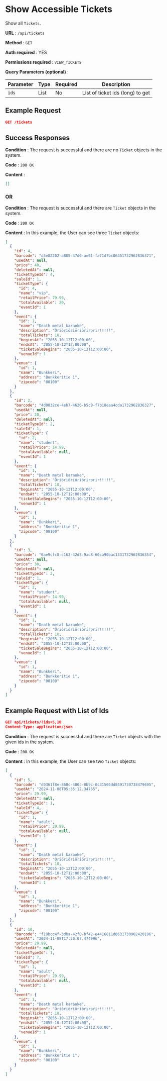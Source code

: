 # Show Accessible Tickets

Show all `Tickets`.

**URL** : `/api/tickets`

**Method** : `GET`

**Auth required** : YES

**Permissions required** : `VIEW_TICKETS`

**Query Parameters (optional)** :

| Parameter | Type | Required | Description                      |
| --------- | ---- | -------- | -------------------------------- |
| `ids`     | List | No       | List of ticket ids (long) to get |

## Example Request

```json
GET /tickets
```

## Success Responses

**Condition** : The request is successful and there are no `Ticket` objects in the system.

**Code** : `200 OK`

**Content** :

```json
[]
```

### OR

**Condition** : The request is successful and there are `Ticket` objects in the system.

**Code** : `200 OK`

**Content** : In this example, the User can see three `Ticket` objects:

```json
[
  {
    "id": 4,
    "barcode": "d3e82202-a885-47d0-ae61-fa71d7bc06451732962836371",
    "usedAt": null,
    "price": 40,
    "deletedAt": null,
    "ticketTypeId": 4,
    "saleId": 1,
    "ticketType": {
      "id": 4,
      "name": "vip",
      "retailPrice": 79.99,
      "totalAvailable": 20,
      "eventId": 1
    },
    "event": {
      "id": 1,
      "name": "Death metal karaoke",
      "description": "Öriöriöriöriörirprir!!!!!",
      "totalTickets": 10,
      "beginsAt": "2055-10-12T12:00:00",
      "endsAt": "2055-10-12T12:00:00",
      "ticketSaleBegins": "2055-10-12T12:00:00",
      "venueId": 1
    },
    "venue": {
      "id": 1,
      "name": "Bunkkeri",
      "address": "Bunkkeritie 1",
      "zipcode": "00100"
    }
  },
  {
    "id": 2,
    "barcode": "4d0032ce-4eb7-4626-b5c9-f7b18eaa4cda1732962836327",
    "usedAt": null,
    "price": 20,
    "deletedAt": null,
    "ticketTypeId": 2,
    "saleId": 1,
    "ticketType": {
      "id": 2,
      "name": "student",
      "retailPrice": 14.99,
      "totalAvailable": null,
      "eventId": 1
    },
    "event": {
      "id": 1,
      "name": "Death metal karaoke",
      "description": "Öriöriöriöriörirprir!!!!!",
      "totalTickets": 10,
      "beginsAt": "2055-10-12T12:00:00",
      "endsAt": "2055-10-12T12:00:00",
      "ticketSaleBegins": "2055-10-12T12:00:00",
      "venueId": 1
    },
    "venue": {
      "id": 1,
      "name": "Bunkkeri",
      "address": "Bunkkeritie 1",
      "zipcode": "00100"
    }
  },
  {
    "id": 3,
    "barcode": "0ae9cfc8-c163-42d3-9ad8-60ca90bac1331732962836354",
    "usedAt": null,
    "price": 30,
    "deletedAt": null,
    "ticketTypeId": 2,
    "saleId": 1,
    "ticketType": {
      "id": 2,
      "name": "student",
      "retailPrice": 14.99,
      "totalAvailable": null,
      "eventId": 1
    },
    "event": {
      "id": 1,
      "name": "Death metal karaoke",
      "description": "Öriöriöriöriörirprir!!!!!",
      "totalTickets": 10,
      "beginsAt": "2055-10-12T12:00:00",
      "endsAt": "2055-10-12T12:00:00",
      "ticketSaleBegins": "2055-10-12T12:00:00",
      "venueId": 1
    },
    "venue": {
      "id": 1,
      "name": "Bunkkeri",
      "address": "Bunkkeritie 1",
      "zipcode": "00100"
    }
  }
]
```

## Example Request with List of Ids

```json
GET api/tickets/?ids=5,10
Content-Type: application/json
```

**Condition** : The request is successful and there are `Ticket` objects with the given ids in the system.

**Code** : `200 OK`

**Content** : In this example, the User can see two `Ticket` objects:

```json
[
  {
    "id": 5,
    "barcode": "d0361f8e-868c-480c-8b9c-0c31566dd8491730738479695",
    "usedAt": "2024-11-08T05:35:12.34765",
    "price": 29.99,
    "deletedAt": null,
    "ticketTypeId": 1,
    "saleId": 4,
    "ticketType": {
      "id": 1,
      "name": "adult",
      "retailPrice": 29.99,
      "totalAvailable": null,
      "eventId": 1
    },
    "event": {
      "id": 1,
      "name": "Death metal karaoke",
      "description": "Öriöriöriöriörirprir!!!!!",
      "totalTickets": 10,
      "beginsAt": "2055-10-12T12:00:00",
      "endsAt": "2055-10-12T12:00:00",
      "ticketSaleBegins": "2055-10-12T12:00:00",
      "venueId": 1
    },
    "venue": {
      "id": 1,
      "name": "Bunkkeri",
      "address": "Bunkkeritie 1",
      "zipcode": "00100"
    }
  },
  {
    "id": 10,
    "barcode": "f19bcc4f-3dba-42f0-bf42-e4416811d0631730902420196",
    "usedAt": "2024-11-08T17:20:07.474996",
    "price": 29.99,
    "deletedAt": null,
    "ticketTypeId": 1,
    "saleId": 7,
    "ticketType": {
      "id": 1,
      "name": "adult",
      "retailPrice": 29.99,
      "totalAvailable": null,
      "eventId": 1
    },
    "event": {
      "id": 1,
      "name": "Death metal karaoke",
      "description": "Öriöriöriöriörirprir!!!!!",
      "totalTickets": 10,
      "beginsAt": "2055-10-12T12:00:00",
      "endsAt": "2055-10-12T12:00:00",
      "ticketSaleBegins": "2055-10-12T12:00:00",
      "venueId": 1
    },
    "venue": {
      "id": 1,
      "name": "Bunkkeri",
      "address": "Bunkkeritie 1",
      "zipcode": "00100"
    }
  }
]
```
